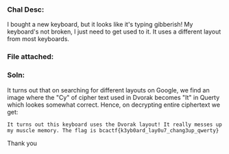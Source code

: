 ### Chal Desc: 
I bought a new keyboard, but it looks like it's typing gibberish!
My keyboard's not broken, I just need to get used to it.
It uses a different layout from most keyboards.


### File attached: 

### Soln:

It turns out that on searching for different layouts on Google, we find an image where the "Cy" of cipher text used in Dvorak becomes "It" in Querty which lookes somewhat correct.
Hence, on decrypting entire ciphertext we get:

```cipher
It turns out this keyboard uses the Dvorak layout! It really messes up my muscle memory. The flag is bcactf{k3yb0ard_lay0u7_chang3up_qwerty}
```

Thank you
